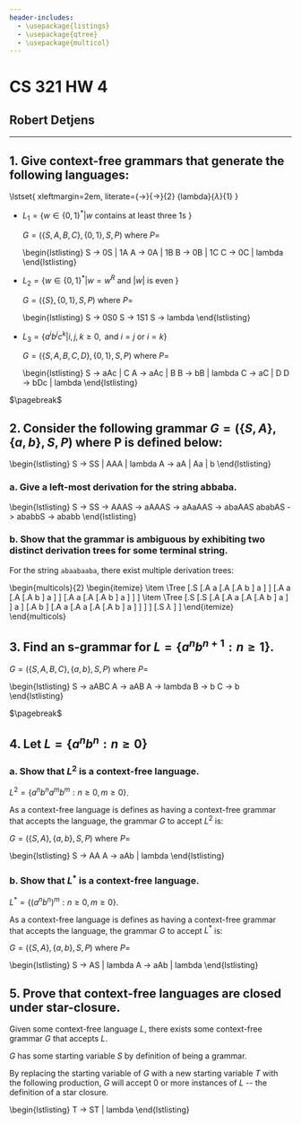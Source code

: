 ```yaml
---
header-includes:
  - \usepackage{listings}
  - \usepackage{qtree}
  - \usepackage{multicol}
---
```


# CS 321 HW 4

## Robert Detjens

---

## 1. Give context-free grammars that generate the following languages:

\lstset{
  xleftmargin=2em,
  literate={->}{$\rightarrow$}{2}
           {lambda}{$\lambda$}{1}
}

- $L_1 = \{ w \in \{0, 1\}^* | w \text{ contains at least three 1s } \}$

  $G = (\{S, A, B, C\}, \{0, 1\}, S, P)$ where $P =$

  \begin{lstlisting}
  S -> 0S | 1A
  A -> 0A | 1B
  B -> 0B | 1C
  C -> 0C | lambda
  \end{lstlisting}

- $L_2 = \{ w \in \{0, 1\}^* | w = w^R \text{ and } |w| \text{ is even } \}$

  $G = (\{S\}, \{0, 1\}, S, P)$ where $P =$

  \begin{lstlisting}
  S -> 0S0
  S -> 1S1
  S -> lambda
  \end{lstlisting}

- $L_3 = \{ a^i b^j c^k | i, j, k \geq 0, \text{ and } i = j \text{ or } i = k \}$

  $G = (\{S, A, B, C, D\}, \{0, 1\}, S, P)$ where $P =$

  \begin{lstlisting}
  S -> aAc | C
  A -> aAc | B
  B -> bB  | lambda
  C -> aC  | D
  D -> bDc | lambda
  \end{lstlisting}

$\pagebreak$

## 2. Consider the following grammar $G = (\{S, A\}, \{a, b\}, S, P)$ where P is defined below:

\begin{lstlisting}
S -> SS | AAA | lambda
A -> aA | Aa  | b
\end{lstlisting}

### a. Give a left-most derivation for the string abbaba.

\begin{lstlisting}
S -> SS -> AAAS -> aAAAS -> aAaAAS -> abaAAS ababAS -> ababbS -> ababb
\end{lstlisting}

### b. Show that the grammar is ambiguous by exhibiting two distinct derivation trees for some terminal string.

For the string `abaabaaba`, there exist multiple derivation trees:

\begin{multicols}{2}
  \begin{itemize}
    \item \Tree [.S [.A a [.A [.A b ] a ] ] [.A a [.A [.A b ] a ] ] [.A a [.A [.A b ] a ] ] ]
    \item \Tree [.S
                  [.S [.A [.A a [.A [.A b ] a ] ] a ] [.A b ] [.A a [.A a [.A [.A b ] a ] ] ] ]
                  [.S $\lambda$ ]
                ]
  \end{itemize}
\end{multicols}

## 3. Find an s-grammar for $L = \{ a^n b^{n+1} : n \geq 1 \}.$

$G = (\{S, A, B, C\}, \{a, b\}, S, P)$ where $P =$

\begin{lstlisting}
S -> aABC
A -> aAB
A -> lambda
B -> b
C -> b
\end{lstlisting}

$\pagebreak$

## 4. Let $L = \{ a^n b^n : n \geq 0 \}$

### a. Show that $L^2$ is a context-free language.

$L^2 = \{ a^n b^n a^m b^m : n \geq 0, m \geq 0 \}$.

As a context-free language is defines as having a context-free grammar that accepts the language, the grammar $G$ to accept $L^2$ is:

$G = (\{S, A\}, \{a, b\}, S, P)$ where $P =$

\begin{lstlisting}
S -> AA
A -> aAb | lambda
\end{lstlisting}

### b. Show that $L^*$ is a context-free language.

$L^* = \{ (a^n b^n)^m  : n \geq 0, m \geq 0 \}$.

As a context-free language is defines as having a context-free grammar that accepts the language, the grammar $G$ to accept $L^*$ is:

$G = (\{S, A\}, \{a, b\}, S, P)$ where $P =$

\begin{lstlisting}
S -> AS  | lambda
A -> aAb | lambda
\end{lstlisting}

## 5. Prove that context-free languages are closed under star-closure.

Given some context-free language $L$, there exists some context-free grammar $G$ that accepts $L$.

$G$ has some starting variable $S$ by definition of being a grammar.

By replacing the starting variable of $G$ with a new starting variable $T$ with the following production, $G$ will accept 0 or more instances of $L$ -- the definition of a star closure.

\begin{lstlisting}
T -> ST | lambda
\end{lstlisting}
